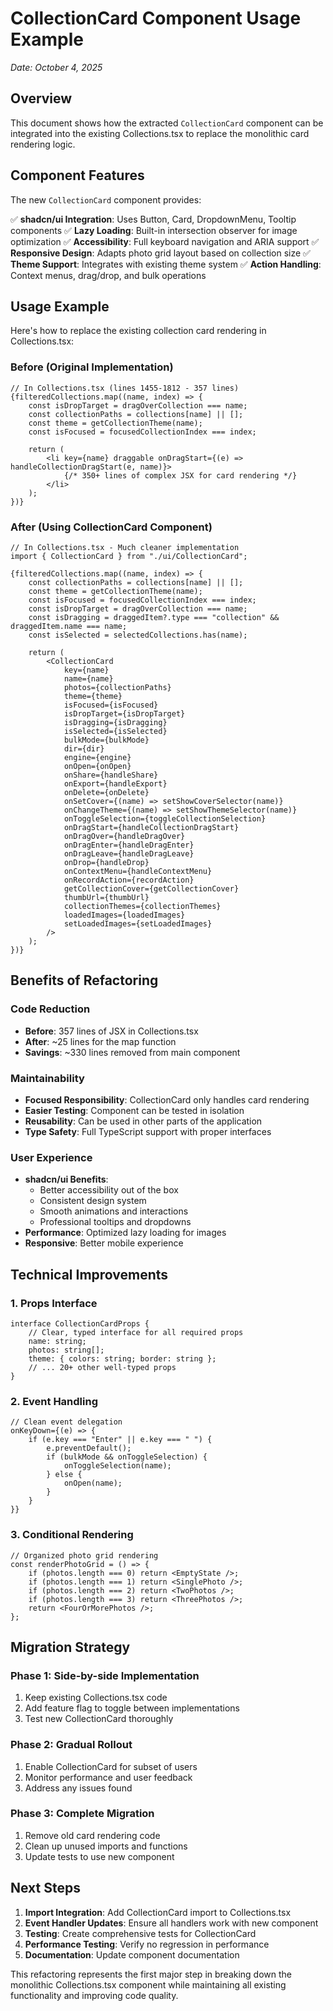 # CollectionCard Component Usage Example

*Date: October 4, 2025*

## Overview

This document shows how the extracted `CollectionCard` component can be integrated into the existing Collections.tsx to replace the monolithic card rendering logic.

## Component Features

The new `CollectionCard` component provides:

✅ **shadcn/ui Integration**: Uses Button, Card, DropdownMenu, Tooltip components
✅ **Lazy Loading**: Built-in intersection observer for image optimization
✅ **Accessibility**: Full keyboard navigation and ARIA support
✅ **Responsive Design**: Adapts photo grid layout based on collection size
✅ **Theme Support**: Integrates with existing theme system
✅ **Action Handling**: Context menus, drag/drop, and bulk operations

## Usage Example

Here's how to replace the existing collection card rendering in Collections.tsx:

### Before (Original Implementation)
```tsx
// In Collections.tsx (lines 1455-1812 - 357 lines)
{filteredCollections.map((name, index) => {
    const isDropTarget = dragOverCollection === name;
    const collectionPaths = collections[name] || [];
    const theme = getCollectionTheme(name);
    const isFocused = focusedCollectionIndex === index;

    return (
        <li key={name} draggable onDragStart={(e) => handleCollectionDragStart(e, name)}>
            {/* 350+ lines of complex JSX for card rendering */}
        </li>
    );
})}
```

### After (Using CollectionCard Component)
```tsx
// In Collections.tsx - Much cleaner implementation
import { CollectionCard } from "./ui/CollectionCard";

{filteredCollections.map((name, index) => {
    const collectionPaths = collections[name] || [];
    const theme = getCollectionTheme(name);
    const isFocused = focusedCollectionIndex === index;
    const isDropTarget = dragOverCollection === name;
    const isDragging = draggedItem?.type === "collection" && draggedItem.name === name;
    const isSelected = selectedCollections.has(name);

    return (
        <CollectionCard
            key={name}
            name={name}
            photos={collectionPaths}
            theme={theme}
            isFocused={isFocused}
            isDropTarget={isDropTarget}
            isDragging={isDragging}
            isSelected={isSelected}
            bulkMode={bulkMode}
            dir={dir}
            engine={engine}
            onOpen={onOpen}
            onShare={handleShare}
            onExport={handleExport}
            onDelete={onDelete}
            onSetCover={(name) => setShowCoverSelector(name)}
            onChangeTheme={(name) => setShowThemeSelector(name)}
            onToggleSelection={toggleCollectionSelection}
            onDragStart={handleCollectionDragStart}
            onDragOver={handleDragOver}
            onDragEnter={handleDragEnter}
            onDragLeave={handleDragLeave}
            onDrop={handleDrop}
            onContextMenu={handleContextMenu}
            onRecordAction={recordAction}
            getCollectionCover={getCollectionCover}
            thumbUrl={thumbUrl}
            collectionThemes={collectionThemes}
            loadedImages={loadedImages}
            setLoadedImages={setLoadedImages}
        />
    );
})}
```

## Benefits of Refactoring

### Code Reduction
- **Before**: 357 lines of JSX in Collections.tsx
- **After**: ~25 lines for the map function
- **Savings**: ~330 lines removed from main component

### Maintainability
- **Focused Responsibility**: CollectionCard only handles card rendering
- **Easier Testing**: Component can be tested in isolation
- **Reusability**: Can be used in other parts of the application
- **Type Safety**: Full TypeScript support with proper interfaces

### User Experience
- **shadcn/ui Benefits**:
  - Better accessibility out of the box
  - Consistent design system
  - Smooth animations and interactions
  - Professional tooltips and dropdowns
- **Performance**: Optimized lazy loading for images
- **Responsive**: Better mobile experience

## Technical Improvements

### 1. Props Interface
```tsx
interface CollectionCardProps {
    // Clear, typed interface for all required props
    name: string;
    photos: string[];
    theme: { colors: string; border: string };
    // ... 20+ other well-typed props
}
```

### 2. Event Handling
```tsx
// Clean event delegation
onKeyDown={(e) => {
    if (e.key === "Enter" || e.key === " ") {
        e.preventDefault();
        if (bulkMode && onToggleSelection) {
            onToggleSelection(name);
        } else {
            onOpen(name);
        }
    }
}}
```

### 3. Conditional Rendering
```tsx
// Organized photo grid rendering
const renderPhotoGrid = () => {
    if (photos.length === 0) return <EmptyState />;
    if (photos.length === 1) return <SinglePhoto />;
    if (photos.length === 2) return <TwoPhotos />;
    if (photos.length === 3) return <ThreePhotos />;
    return <FourOrMorePhotos />;
};
```

## Migration Strategy

### Phase 1: Side-by-side Implementation
1. Keep existing Collections.tsx code
2. Add feature flag to toggle between implementations
3. Test new CollectionCard thoroughly

### Phase 2: Gradual Rollout
1. Enable CollectionCard for subset of users
2. Monitor performance and user feedback
3. Address any issues found

### Phase 3: Complete Migration
1. Remove old card rendering code
2. Clean up unused imports and functions
3. Update tests to use new component

## Next Steps

1. **Import Integration**: Add CollectionCard import to Collections.tsx
2. **Event Handler Updates**: Ensure all handlers work with new component
3. **Testing**: Create comprehensive tests for CollectionCard
4. **Performance Testing**: Verify no regression in performance
5. **Documentation**: Update component documentation

This refactoring represents the first major step in breaking down the monolithic Collections.tsx component while maintaining all existing functionality and improving code quality.